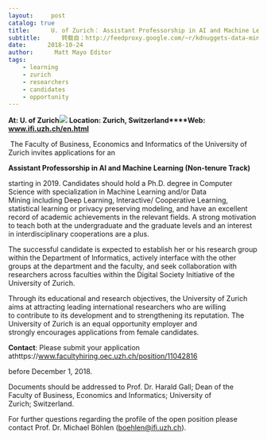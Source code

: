 ```yaml
---
layout:     post
catalog: true
title:      U. of Zurich： Assistant Professorship in AI and Machine Learning (Non-tenure Track) [Zurich, Switzerland]
subtitle:      转载自：http://feedproxy.google.com/~r/kdnuggets-data-mining-analytics/~3/xbNUaiX09WE/10-24-uzh-assistant-professorship-ai-machine-learning.html
date:      2018-10-24
author:      Matt Mayo Editor
tags:
    - learning
    - zurich
    - researchers
    - candidates
    - opportunity
---
```


**At: U. of Zurich**![](http://feedproxy.google.com/jimg/uzh-240.jpg)
**Location: Zurich, Switzerland****Web: www.ifi.uzh.ch/en.html**

 The Faculty of Business, Economics and Informatics of the University of Zurich invites applications for an

**Assistant Professorship in AI and Machine Learning (Non-tenure Track)**

starting in 2019. Candidates should hold a Ph.D. degree in Computer Science with specialization in Machine Learning and/or Data Mining including Deep Learning, lnteractive/ Cooperative Learning, statistical learning or privacy preserving modeling, and have an excellent record of academic achievements in the relevant fields. A strong motivation to teach both at the undergraduate and the graduate levels and an interest in interdisciplinary cooperations are a plus.

The successful candidate is expected to establish her or his research group within the Department of lnformatics, actively interface with the other groups at the department and the faculty, and seek collaboration with researchers across faculties within the Digital Society Initiative of the University of Zurich.

Through its educational and research objectives, the University of Zurich aims at attracting leading international researchers who are willing to contribute to its development and to strengthening its reputation. The University of Zurich is an equal opportunity employer and strongly encourages applications from female candidates.

**Contact**: Please submit your application athttps://www.facultyhiring.oec.uzh.ch/position/11042816

before December 1, 2018.

Documents should be addressed to Prof. Dr. Harald Gall; Dean of the Faculty of Business, Economics and Informatics; University of Zurich; Switzerland.

For further questions regarding the profile of the open position please contact Prof. Dr. Michael Böhlen (boehlen@ifi.uzh.ch).
